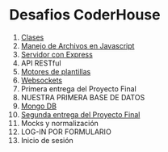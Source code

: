 # Desafios CoderHouse

1) [Clases](Clases/README.md)
2) [Manejo de Archivos en Javascript](manejoArchivos/README.md)
3) [Servidor con Express](servidorExpress/README.md)
4) API RESTful
5) [Motores de plantillas](Motores%20de%20plantillas/README.md)
6) [Websockets](Websockets/README.md)
7) Primera entrega del Proyecto Final
8) NUESTRA PRIMERA BASE DE DATOS
9) [Mongo DB](MongoDB/README.md)
10) [Segunda entrega del Proyecto Final](ProyectoFinal/Entrega2/README.md)
11) Mocks y normalización
12) LOG-IN POR FORMULARIO
13) Inicio de sesión
